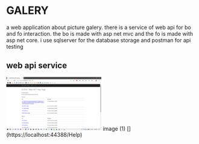 # GALERY
 a web application about picture galery. there is a service of web api for bo and fo interaction. the bo is made with asp net mvc and the fo is made with asp net core. i use sqlserver for the database storage and postman for api testing
## web api service
<img alt="zulmianah" src="/screenshots/Screenshot%20(234).png" width="50%">
image (1) [](https://localhost:44388/Help)
